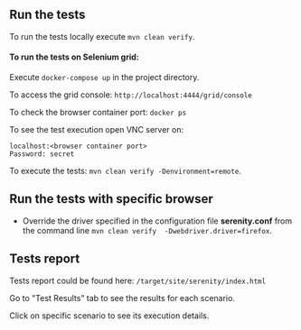 ## Run the tests

To run the tests locally execute `mvn clean verify`.
#### To run the tests on Selenium grid:
Execute `docker-compose up` in the project directory.

To access the grid console: `http://localhost:4444/grid/console`

To check the browser container port: `docker ps`

To see the test execution open VNC server on:
```
localhost:<browser container port>
Password: secret
```
To execute the tests: `mvn clean verify -Denvironment=remote`.

## Run the tests with specific browser
* Override the driver specified in the configuration file **serenity.conf** from the command line `mvn clean verify 
  -Dwebdriver.driver=firefox`.

## Tests report
Tests report could be found here: `/target/site/serenity/index.html`

Go to "Test Results" tab to see the results for each scenario.

Click on specific scenario to see its execution details.